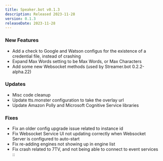 ```yaml
---
title: Speaker.bot v0.1.3
description: Released 2023-11-28
version: 0.1.3
releaseDate: 2023-11-28
---
```


### New Features
* Add a check to Google and Watson configus for the existence of a credential file, instead of crashing
* Expand Max Words setting to be Max Words, or Max Characters
* Add some new Websocket methods (used by Streamer.bot 0.2.2-alpha.22)

### Updates
* Misc code cleanup
* Update tts.monster configuration to take the overlay url
* Update Amazon Polly and Microsoft Cognitive Service libraries

### Fixes
* Fix an older config upgrade issue related to instance id
* Fix Websocket Service UI not updating correctly when Websocket Server is configured to auto-start
* Fix re-adding engines not showing up in engine list
* Fix crash related to 7TV, and not being able to connect to event services
::